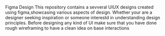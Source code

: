 Figma Design 
   This repository contains a sevveral UIUX designs created using figma,showcasing various aspects of design. Whether your are a designer seeking inspiration or someone interestd in understanding design principles.
   Before designing any kind of UI make sure that you have done  rough wireframing to have a clean idea on base interactions
